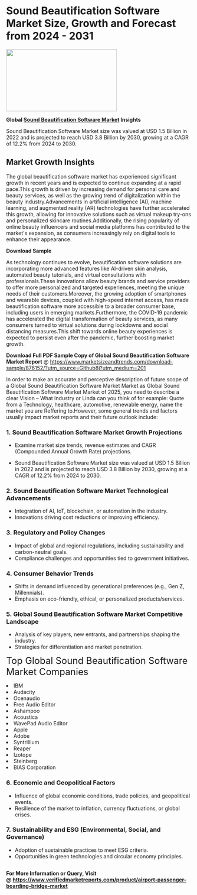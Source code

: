 <H1>Sound Beautification Software Market Size, Growth and Forecast from 2024 - 2031</H1><img class="aligncenter size-medium wp-image-584254" src="https://thirdeyenews.in/wp-content/uploads/2024/09/Global-Market-Research-300x168.jpeg" alt="" width="300" height="168" /><p><strong>Global&nbsp;<a href="https://www.marketsizeandtrends.com/download-sample/876152/?utm_source=Github8j?utm_medium=201">Sound Beautification Software Market</a> Insights</strong></p><p>Sound Beautification Software Market size was valued at USD 1.5 Billion in 2022 and is projected to reach USD 3.8 Billion by 2030, growing at a CAGR of 12.2% from 2024 to 2030.</p><p><h2>Market Growth Insights</h2> <p>The global beautification software market has experienced significant growth in recent years and is expected to continue expanding at a rapid pace.This growth is driven by increasing demand for personal care and beauty services, as well as the growing trend of digitalization within the beauty industry.Advancements in artificial intelligence (AI), machine learning, and augmented reality (AR) technologies have further accelerated this growth, allowing for innovative solutions such as virtual makeup try-ons and personalized skincare routines.Additionally, the rising popularity of online beauty influencers and social media platforms has contributed to the market's expansion, as consumers increasingly rely on digital tools to enhance their appearance.</p> <p><strong>Download Sample</strong></p> <p>As technology continues to evolve, beautification software solutions are incorporating more advanced features like AI-driven skin analysis, automated beauty tutorials, and virtual consultations with professionals.These innovations allow beauty brands and service providers to offer more personalized and targeted experiences, meeting the unique needs of their customers.Moreover, the growing adoption of smartphones and wearable devices, coupled with high-speed internet access, has made beautification software more accessible to a broader consumer base, including users in emerging markets.Furthermore, the COVID-19 pandemic has accelerated the digital transformation of beauty services, as many consumers turned to virtual solutions during lockdowns and social distancing measures.This shift towards online beauty experiences is expected to persist even after the pandemic, further boosting market growth.</p> <p><span class=""><strong>Download Full PDF Sample Copy of Global Sound Beautification Software Market Report</strong> @ <a href="https://www.marketsizeandtrends.com/download-sample/876152/?utm_source=Github8j?utm_medium=201" target="_blank">https://www.marketsizeandtrends.com/download-sample/876152/?utm_source=Github8j?utm_medium=201</a></span></p><p>In order to make an accurate and perceptive description of future scope of a Global&nbsp;Sound Beautification Software Market Market as Global&nbsp;Sound Beautification Software Market Market of 2025, you need to describe a clear Vision &ndash; What Industry or Linda can you think of for example: Quote from a Technology, healthcare, automotive, renewable energy, name the market you are Reffering to.However, some general trends and factors usually impact market reports and their future outlook include:</p><h3>1.&nbsp;<strong>Sound Beautification Software Market Growth Projections</strong></h3><ul><li>Examine market size trends, revenue estimates and CAGR (Compounded Annual Growth Rate) projections.</li><li><p>Sound Beautification Software Market size was valued at USD 1.5 Billion in 2022 and is projected to reach USD 3.8 Billion by 2030, growing at a CAGR of 12.2% from 2024 to 2030.</p></li></ul><h3>2.&nbsp;<strong>Sound Beautification Software Market Technological Advancements</strong></h3><ul><li>Integration of AI, IoT, blockchain, or automation in the industry.</li><li>Innovations driving cost reductions or improving efficiency.</li></ul><h3>3.&nbsp;<strong>Regulatory and Policy Changes</strong></h3><ul><li>Impact of global and regional regulations, including sustainability and carbon-neutral goals.</li><li>Compliance challenges and opportunities tied to government initiatives.</li></ul><h3>4.&nbsp;<strong>Consumer Behavior Trends</strong></h3><ul><li>Shifts in demand influenced by generational preferences (e.g., Gen Z, Millennials).</li><li>Emphasis on eco-friendly, ethical, or personalized products/services.</li></ul><h3>5.&nbsp;<strong>Global Sound Beautification Software Market Competitive Landscape</strong></h3><ul><li>Analysis of key players, new entrants, and partnerships shaping the industry.</li><li>Strategies for differentiation and market penetration.</li></ul><p data-pm-slice="1 1 []"><span style="color: inherit; font-family: inherit; font-size: 25px;">Top Global Sound Beautification Software Market Companies</span></p><div class="" data-test-id=""><p><li> IBM</li><li> Audacity</li><li> Ocenaudio</li><li> Free Audio Editor</li><li> Ashampoo</li><li> Acoustica</li><li> WavePad Audio Editor</li><li> Apple</li><li> Adobe</li><li> Syntrillium</li><li> Reaper</li><li> Izotope</li><li> Steinberg</li><li> BIAS Corporation</li></p></div><h3>6.&nbsp;<strong>Economic and Geopolitical Factors</strong></h3><ul><li>Influence of global economic conditions, trade policies, and geopolitical events.</li><li>Resilience of the market to inflation, currency fluctuations, or global crises.</li></ul><h3>7.&nbsp;<strong>Sustainability and ESG (Environmental, Social, and Governance)</strong></h3><ul><li>Adoption of sustainable practices to meet ESG criteria.</li><li>Opportunities in green technologies and circular economy principles.</li></ul><h2><strong style="font-size: 14px;">For More Information or Query, Visit @&nbsp;</strong><a style="background-color: #ffffff; font-size: 14px;" href="https://www.marketsizeandtrends.com/report/sound-beautification-software-market/" target="_blank">https://www.verifiedmarketreports.com/product/airport-passenger-boarding-bridge-market</a></h2>
